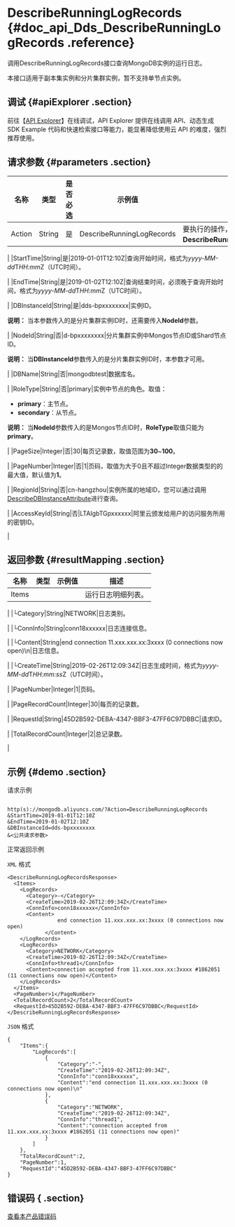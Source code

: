 # DescribeRunningLogRecords {#doc_api_Dds_DescribeRunningLogRecords .reference}

调用DescribeRunningLogRecords接口查询MongoDB实例的运行日志。

本接口适用于副本集实例和分片集群实例，暂不支持单节点实例。

## 调试 {#apiExplorer .section}

前往【[API Explorer](https://api.aliyun.com/#product=Dds&api=DescribeRunningLogRecords)】在线调试，API Explorer 提供在线调用 API、动态生成 SDK Example 代码和快速检索接口等能力，能显著降低使用云 API 的难度，强烈推荐使用。

## 请求参数 {#parameters .section}

|名称|类型|是否必选|示例值|描述|
|--|--|----|---|--|
|Action|String|是|DescribeRunningLogRecords|要执行的操作，取值：**DescribeRunningLogRecords**。

 |
|StartTime|String|是|2019-01-01T12:10Z|查询开始时间，格式为*yyyy-MM-dd*T*HH:mm*Z（UTC时间）。

 |
|EndTime|String|是|2019-01-02T12:10Z|查询结束时间，必须晚于查询开始时间，格式为*yyyy-MM-dd*T*HH:mm*Z（UTC时间）。

 |
|DBInstanceId|String|是|dds-bpxxxxxxxx|实例ID。

 **说明：** 当本参数传入的是分片集群实例ID时，还需要传入**NodeId**参数。

 |
|NodeId|String|否|d-bpxxxxxxxx|分片集群实例中Mongos节点ID或Shard节点ID。

 **说明：** 当**DBInstanceId**参数传入的是分片集群实例ID时，本参数才可用。

 |
|DBName|String|否|mongodbtest|数据库名。

 |
|RoleType|String|否|primary|实例中节点的角色。取值：

 -   **primary**：主节点。
-   **secondary**：从节点。

 **说明：** 当**NodeId**参数传入的是Mongos节点ID时，**RoleType**取值只能为**primary**。

 |
|PageSize|Integer|否|30|每页记录数，取值范围为**30**~**100**。

 |
|PageNumber|Integer|否|1|页码，取值为大于0且不超过Integer数据类型的的最大值，默认值为**1**。

 |
|RegionId|String|否|cn-hangzhou|实例所属的地域ID，您可以通过调用[DescribeDBInstanceAttribute](~~62010~~)进行查询。

 |
|AccessKeyId|String|否|LTAIgbTGpxxxxxx|阿里云颁发给用户的访问服务所用的密钥ID。

 |

## 返回参数 {#resultMapping .section}

|名称|类型|示例值|描述|
|--|--|---|--|
|Items| | |运行日志明细列表。

 |
|└Category|String|NETWORK|日志类别。

 |
|└ConnInfo|String|conn18xxxxxx|日志连接信息。

 |
|└Content|String|end connection 11.xxx.xxx.xx:3xxxx \(0 connections now open\)\\n|日志信息。

 |
|└CreateTime|String|2019-02-26T12:09:34Z|日志生成时间，格式为*yyyy-MM-dd*T*HH:mm:ss*Z（UTC时间）。

 |
|PageNumber|Integer|1|页码。

 |
|PageRecordCount|Integer|30|每页的记录数。

 |
|RequestId|String|45D2B592-DEBA-4347-BBF3-47FF6C97DBBC|请求ID。

 |
|TotalRecordCount|Integer|2|总记录数。

 |

## 示例 {#demo .section}

请求示例

``` {#request_demo}

http(s)://mongodb.aliyuncs.com/?Action=DescribeRunningLogRecords
&StartTime=2019-01-01T12:10Z
&EndTime=2019-01-02T12:10Z
&DBInstanceId=dds-bpxxxxxxxx
&<公共请求参数>

```

正常返回示例

`XML` 格式

``` {#xml_return_success_demo}
<DescribeRunningLogRecordsResponse>
  <Items>
    <LogRecords>
      <Category>-</Category>
      <CreateTime>2019-02-26T12:09:34Z</CreateTime>
      <ConnInfo>conn18xxxxxx</ConnInfo>
      <Content>
				end connection 11.xxx.xxx.xx:3xxxx (0 connections now open)
			</Content>
    </LogRecords>
    <LogRecords>
      <Category>NETWORK</Category>
      <CreateTime>2019-02-26T12:09:34Z</CreateTime>
      <ConnInfo>thread1</ConnInfo>
      <Content>connection accepted from 11.xxx.xxx.xx:3xxxx #1862051 (11 connections now open)</Content>
    </LogRecords>
  </Items>
  <PageNumber>1</PageNumber>
  <TotalRecordCount>2</TotalRecordCount>
  <RequestId>45D2B592-DEBA-4347-BBF3-47FF6C97DBBC</RequestId>
</DescribeRunningLogRecordsResponse>

```

`JSON` 格式

``` {#json_return_success_demo}
{
	"Items":{
		"LogRecords":[
			{
				"Category":"-",
				"CreateTime":"2019-02-26T12:09:34Z",
				"ConnInfo":"conn18xxxxxx",
				"Content":"end connection 11.xxx.xxx.xx:3xxxx (0 connections now open)\n"
			},
			{
				"Category":"NETWORK",
				"CreateTime":"2019-02-26T12:09:34Z",
				"ConnInfo":"thread1",
				"Content":"connection accepted from 11.xxx.xxx.xx:3xxxx #1862051 (11 connections now open)"
			}
		]
	},
	"TotalRecordCount":2,
	"PageNumber":1,
	"RequestId":"45D2B592-DEBA-4347-BBF3-47FF6C97DBBC"
}
```

## 错误码 { .section}

[查看本产品错误码](https://error-center.aliyun.com/status/product/Dds)

